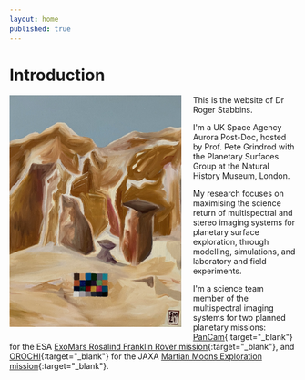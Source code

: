 ```yaml
---
layout: home
published: true
---
```

<h1>Introduction</h1>

<img style="float: left; padding: 0px 20px 20px 0px; max-width:60%; height:auto"
    height=446
    width=331
    src="index/specsim_painting.jpg" 
    alt="Home Image" 
    title="My talented sister painted this scene based on one of the figures from my thesis."/>

This is the website of Dr Roger Stabbins.
&nbsp;

I'm a UK Space Agency Aurora Post-Doc, hosted by Prof. Pete Grindrod with the Planetary Surfaces Group at the Natural History Museum, London.
&nbsp;

My research focuses on maximising the science return of multispectral and stereo imaging systems for planetary surface exploration, through modelling, simulations, and laboratory and field experiments.
&nbsp;

I'm a science team member of the multispectral imaging systems for two planned planetary missions: [PanCam](https://www.youtube.com/watch?v=aOEgsdTqdmo){:target="_blank"} for the ESA [ExoMars Rosalind Franklin Rover mission](https://www.esa.int/Science_Exploration/Human_and_Robotic_Exploration/Exploration/ExoMars){:target="_blank"}, and [OROCHI](https://earth-planets-space.springeropen.com/articles/10.1186/s40623-021-01462-9){:target="_blank"} for the JAXA [Martian Moons Exploration mission](https://www.mmx.jaxa.jp/en/){:target="_blank"}.
&nbsp;

<br clear="left"/>
